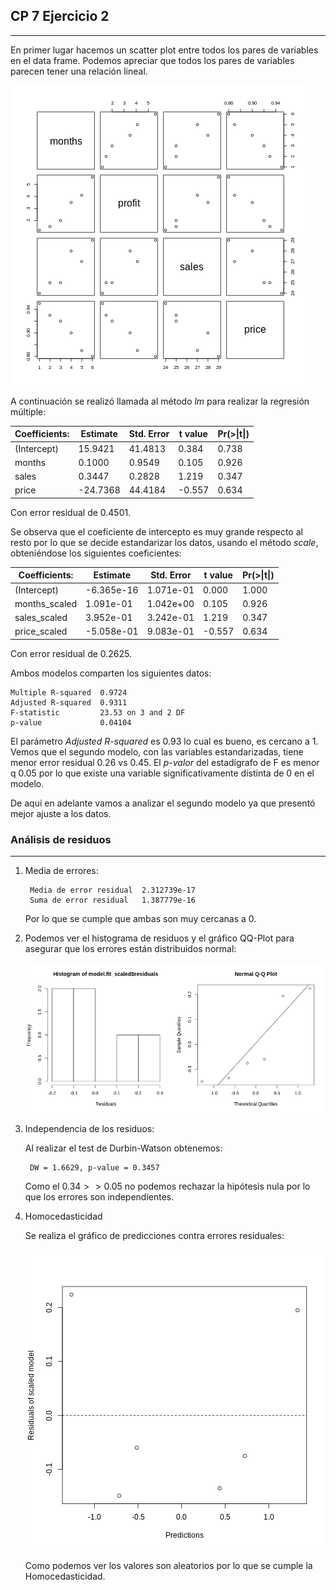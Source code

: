 ## CP 7 Ejercicio 2
---

En primer lugar hacemos un scatter plot entre todos los pares de variables en el data frame. Podemos apreciar que todos los pares de variables parecen tener una relación lineal.

![Scatter Plot entre variables](../images/cor.png "Scatter Plot entre variables")

A continuación se realizó llamada al método *lm* para realizar la regresión múltiple:

Coefficients: | Estimate |Std. Error | t value  | Pr(>\|t\|)
---           |---       | ---       |---       |---
(Intercept)   | 15.9421  |  41.4813  |  0.384   |   0.738
months        | 0.1000   |  0.9549   | 0.105    |  0.926
sales         | 0.3447   |  0.2828   | 1.219    |  0.347
price         | -24.7368 |   44.4184 |  -0.557  |    0.634

Con error residual de 0.4501.

Se observa que el coeficiente de intercepto es muy grande respecto al resto por lo que se decide estandarizar los datos, usando el método *scale*, obteniéndose los siguientes coeficientes:

Coefficients: | Estimate     | Std. Error |    t value | Pr(>\|t\|)
---           |  ---         |   ---      | ---        | ---
(Intercept)   | -6.365e-16   | 1.071e-01  |  0.000     |  1.000
months_scaled | 1.091e-01    | 1.042e+00  | 0.105      | 0.926
sales_scaled  | 3.952e-01    | 3.242e-01  | 1.219      | 0.347
price_scaled  | -5.058e-01   |  9.083e-01 | -0.557     |  0.634

Con error residual de 0.2625.

Ambos modelos comparten los siguientes datos:

    Multiple R-squared  0.9724
    Adjusted R-squared  0.9311 
    F-statistic         23.53 on 3 and 2 DF
    p-value             0.04104

El parámetro *Adjusted R-squared* es 0.93 lo cual es bueno, es cercano a 1. Vemos que el segundo modelo, con las variables estandarizadas, tiene menor error residual 0.26 vs 0.45. El *p-valor* del estadígrafo de F es menor q 0.05 por lo que existe una variable significativamente distinta de 0 en el modelo.

De aquí en adelante vamos a analizar el segundo modelo ya que presentó mejor ajuste a los datos.

### Análisis de residuos
---

1. Media de errores:

        Media de error residual  2.312739e-17
        Suma de error residual   1.387779e-16

    Por lo que se cumple que ambas son muy cercanas a 0.

2. Podemos ver el histograma de residuos y el gráfico QQ-Plot para asegurar que los errores están distribuidos normal:

    ![Error Residual](../images/plots.png "Error Residual")

3. Independencia de los residuos:
   
    Al realizar el test de Durbin-Watson obtenemos:

        DW = 1.6629, p-value = 0.3457

    Como el $0.34 >> 0.05$ no podemos rechazar la hipótesis nula por lo que los errores son independientes.
    
4. Homocedasticidad

    Se realiza el gráfico de predicciones contra errores residuales:

    ![Homocedasticidad](../images/homo.png "Homocedasticidad")

    Como podemos ver los valores son aleatorios por lo que se cumple la Homocedasticidad.
